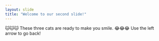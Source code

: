 ```yaml
---
layout: slide
title: "Welcome to our second slide!"
---
```

🐱🐱🐱 These three cats are ready to make you smile. 😂😂😂
Use the left arrow to go back!
